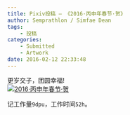 ```yaml
---
title: Pixiv投稿 – 《2016·丙申年春节·贺》
author: Semprathlon / Simfae Dean
tags:
	- 投稿
categories:
	- Submitted
	- Artwork
date: 2016-02-12 22:33:48
---
```

更岁交子，团圆幸福!  
[![2016·丙申年春节·贺](/blog/uploads/2016/02/160212.png)](http://www.pixiv.net/member_illust.php?mode=medium&illust_id=55239231)  
<!--more-->
记工作量`9dpu`，工作时间`52h`。   